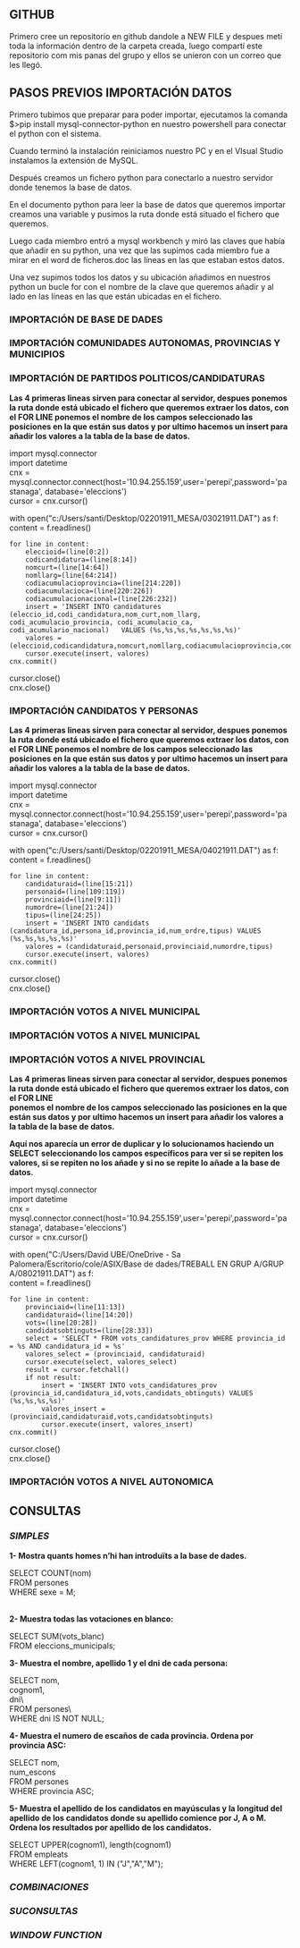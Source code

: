 ## GITHUB
Primero cree un repositorio en github dandole a NEW FILE y despues metí toda la información dentro de la carpeta creada, 
luego compartí este repositorio com mis panas del grupo y ellos se unieron con un correo que les llegó.
  
## PASOS PREVIOS IMPORTACIÓN DATOS
  
Primero tubimos que preparar para poder importar, ejecutamos la comanda $>pip install mysql-connector-python en nuestro powershell para conectar el python con el sistema.

Cuando terminó la instalación reiniciamos nuestro PC y en el VIsual Studio instalamos la extensión de MySQL.

Después creamos un fichero python para conectarlo a nuestro servidor donde tenemos la base de datos.

En el documento python para leer la base de datos que queremos importar creamos una variable y pusimos la ruta donde está situado el fichero que queremos.
 
Luego cada miembro entró a mysql workbench y miró las claves que había que añadir en su python, una vez que las supimos cada miembro fue a mirar en el word de ficheros.doc las líneas en las que estaban estos datos.

Una vez supimos todos los datos y su ubicación añadimos en nuestros python un bucle for con el nombre de la clave que queremos añadir y al lado en las líneas en las que están ubicadas en el fichero.

  
### IMPORTACIÓN DE BASE DE DADES
  
### IMPORTACIÓN COMUNIDADES AUTONOMAS, PROVINCIAS Y MUNICIPIOS
  
### IMPORTACIÓN DE PARTIDOS POLITICOS/CANDIDATURAS
  
**Las 4 primeras lineas sirven para conectar al servidor, despues ponemos la ruta donde está ubicado el fichero que queremos extraer los datos, con el FOR LINE
ponemos el nombre de los campos seleccionado las posiciones en la que están sus datos y por ultimo hacemos un insert para añadir los valores a la tabla de la base de datos.**

import mysql.connector  
import datetime  
cnx = mysql.connector.connect(host='10.94.255.159',user='perepi',password='pastanaga', database='eleccions')   
cursor = cnx.cursor()  
  
with open("c:/Users/santi/Desktop/02201911_MESA/03021911.DAT") as f:  
    content = f.readlines()  
    
    for line in content:  
        eleccioid=(line[0:2])  
        codicandidatura=(line[8:14])  
        nomcurt=(line[14:64])  
        nomllarg=(line[64:214])  
        codiacumulacioprovincia=(line[214:220])  
        codiacumulacioca=(line[220:226])  
        codiacumulacionacional=(line[226:232])  
        insert = 'INSERT INTO candidatures (eleccio_id,codi_candidatura,nom_curt,nom_llarg, codi_acumulacio_provincia, codi_acumulacio_ca, codi_acumulario_nacional)   VALUES (%s,%s,%s,%s,%s,%s,%s)'  
        valores = (eleccioid,codicandidatura,nomcurt,nomllarg,codiacumulacioprovincia,codiacumulacioca,codiacumulacionacional)  
        cursor.execute(insert, valores)  
    cnx.commit()  
cursor.close()  
cnx.close()  
  
  
### IMPORTACIÓN CANDIDATOS Y PERSONAS

**Las 4 primeras lineas sirven para conectar al servidor, despues ponemos la ruta donde está ubicado el fichero que queremos extraer los datos, con el FOR LINE
ponemos el nombre de los campos seleccionado las posiciones en la que están sus datos y por ultimo hacemos un insert para añadir los valores a la tabla de la base de datos.**
  
import mysql.connector  
import datetime  
cnx = mysql.connector.connect(host='10.94.255.159',user='perepi',password='pastanaga', database='eleccions')  
cursor = cnx.cursor()    
  
with open("c:/Users/santi/Desktop/02201911_MESA/04021911.DAT") as f:  
    content = f.readlines()  
    
    for line in content:  
        candidaturaid=(line[15:21])  
        personaid=(line[109:119])  
        provinciaid=(line[9:11])  
        numordre=(line[21:24])  
        tipus=(line[24:25])  
        insert = 'INSERT INTO candidats (candidatura_id,persona_id,provincia_id,num_ordre,tipus) VALUES (%s,%s,%s,%s,%s)'  
        valores = (candidaturaid,personaid,provinciaid,numordre,tipus)  
        cursor.execute(insert, valores)  
    cnx.commit()  
cursor.close()  
cnx.close()  
  
### IMPORTACIÓN VOTOS A NIVEL MUNICIPAL
  
### IMPORTACIÓN VOTOS A NIVEL MUNICIPAL
  
### IMPORTACIÓN VOTOS A NIVEL PROVINCIAL  
  
**Las 4 primeras lineas sirven para conectar al servidor, despues ponemos la ruta donde está ubicado el fichero que queremos extraer los datos, con el FOR LINE  
ponemos el nombre de los campos seleccionado las posiciones en la que están sus datos y por ultimo hacemos un insert para añadir los valores a la tabla de la base de datos.**  

**Aquí nos aparecía un error de duplicar y lo solucionamos haciendo un SELECT seleccionando los campos específicos para ver si se repiten los valores, si se repiten no los añade y si no se repite lo añade a la base de datos.**


import mysql.connector  
import datetime  
cnx = mysql.connector.connect(host='10.94.255.159',user='perepi',password='pastanaga', database='eleccions')  
cursor = cnx.cursor()  
  
with open("C:/Users/David UBE/OneDrive - Sa Palomera/Escritorio/cole/ASIX/Base de dades/TREBALL EN GRUP A/GRUP A/08021911.DAT") as f:  
    content = f.readlines()  
    
    for line in content:  
        provinciaid=(line[11:13])  
        candidaturaid=(line[14:20])  
        vots=(line[20:28])  
        candidatsobtinguts=(line[28:33])  
        select = 'SELECT * FROM vots_candidatures_prov WHERE provincia_id = %s AND candidatura_id = %s'  
        valores_select = (provinciaid, candidaturaid)  
        cursor.execute(select, valores_select)  
        result = cursor.fetchall()  
        if not result:  
            insert = 'INSERT INTO vots_candidatures_prov (provincia_id,candidatura_id,vots,candidats_obtinguts) VALUES (%s,%s,%s,%s)'  
            valores_insert = (provinciaid,candidaturaid,vots,candidatsobtinguts)  
            cursor.execute(insert, valores_insert)  
    cnx.commit()  
cursor.close()  
cnx.close()  

  

### IMPORTACIÓN VOTOS A NIVEL AUTONOMICA



## CONSULTAS
### *SIMPLES*
**1- Mostra quants homes n’hi han introduïts a la base de dades.**
         
SELECT COUNT(nom)  
  	FROM persones  
  	WHERE sexe = M;  

\
**2- Muestra todas las votaciones en blanco:**

SELECT SUM(vots_blanc)  
	FROM eleccions_municipals;  
  
**3- Muestra el nombre, apellido 1 y el dni de cada persona:**  
  
SELECT 	nom,  
	cognom1,  
	dni\  
	FROM persones\  
	WHERE dni IS NOT NULL;  
  
**4- Muestra el numero de escaños de cada provincia. Ordena por provincia ASC:**  
  
 SELECT nom,  
 	num_escons  
	FROM persones  
	WHERE provincia ASC;   
  
**5- Muestra el apellido de los candidatos en mayúsculas y la longitud del apellido de los candidatos donde su apellido comience por J, A o M. Ordena los resultados por apellido de los candidatos.**  
  
SELECT UPPER(cognom1), length(cognom1)  
    FROM empleats  
WHERE LEFT(cognom1, 1) IN ("J","A","M");  
   
### *COMBINACIONES*



### *SUCONSULTAS*



### *WINDOW FUNCTION*







